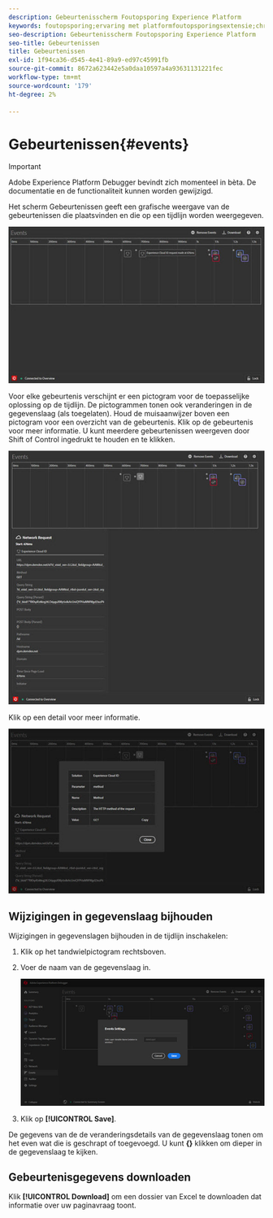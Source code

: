 ```yaml
---
description: Gebeurtenisscherm Foutopsporing Experience Platform
keywords: foutopsporing;ervaring met platformfoutopsporingsextensie;chroom;extensie;gebeurtenissen;dtm;target
seo-description: Gebeurtenisscherm Foutopsporing Experience Platform
seo-title: Gebeurtenissen
title: Gebeurtenissen
exl-id: 1f94ca36-d545-4e41-89a9-ed97c45991fb
source-git-commit: 8672a623442e5a0daa10597a4a93631131221fec
workflow-type: tm+mt
source-wordcount: '179'
ht-degree: 2%

---
```


# Gebeurtenissen{#events}

>[!IMPORTANT]
>
>Adobe Experience Platform Debugger bevindt zich momenteel in bèta. De documentatie en de functionaliteit kunnen worden gewijzigd.

Het scherm Gebeurtenissen geeft een grafische weergave van de gebeurtenissen die plaatsvinden en die op een tijdlijn worden weergegeven.

![](assets/events.jpg)

Voor elke gebeurtenis verschijnt er een pictogram voor de toepasselijke oplossing op de tijdlijn. De pictogrammen tonen ook veranderingen in de gegevenslaag (als toegelaten). Houd de muisaanwijzer boven een pictogram voor een overzicht van de gebeurtenis. Klik op de gebeurtenis voor meer informatie. U kunt meerdere gebeurtenissen weergeven door Shift of Control ingedrukt te houden en te klikken.

![](assets/events-details.jpg)

Klik op een detail voor meer informatie.

![](assets/events-details-more.jpg)

## Wijzigingen in gegevenslaag bijhouden

Wijzigingen in gegevenslagen bijhouden in de tijdlijn inschakelen:

1. Klik op het tandwielpictogram rechtsboven.
1. Voer de naam van de gegevenslaag in.

   ![](assets/event-datalayer.jpg)

1. Klik op **[!UICONTROL Save]**.

De gegevens van de de veranderingsdetails van de gegevenslaag tonen om het even wat die is geschrapt of toegevoegd. U kunt **{}** klikken om dieper in de gegevenslaag te kijken.

## Gebeurtenisgegevens downloaden

Klik **[!UICONTROL Download]** om een dossier van Excel te downloaden dat informatie over uw paginavraag toont.
